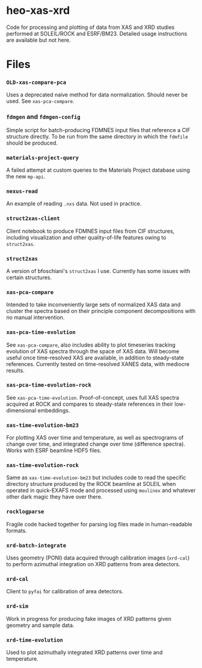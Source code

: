 # heo-xas-xrd
Code for processing and plotting of data from XAS and XRD studies performed at SOLEIL/ROCK and ESRF/BM23. Detailed usage instructions are available but not here.

# Files
### `OLD-xas-compare-pca`
Uses a deprecated naive method for data normalization. Should never be used. See `xas-pca-compare`.

### `fdmgen` and `fdmgen-config`
Simple script for batch-producing FDMNES input files that reference a CIF structure directly. To be run from the same directory in which the `fdmfile` should be produced.

### `materials-project-query`
A failed attempt at custom queries to the Materials Project database using the new `mp-api`.

### `nexus-read`
An example of reading `.nxs` data. Not used in practice.

### `struct2xas-client`
Client notebook to produce FDMNES input files from CIF structures, including visualization and other quality-of-life features owing to `struct2xas`.

### `struct2xas`
A version of bfoschiani's `struct2xas` I use. Currently has some issues with certain structures.

### `xas-pca-compare`
Intended to take inconveniently large sets of normalized XAS data and cluster the spectra based on their principle component decompositions with no manual intervention.

### `xas-pca-time-evolution`
See `xas-pca-compare`, also includes ability to plot timeseries tracking evolution of XAS spectra through the space of XAS data. Will become useful once time-resolved XAS are available, in addition to steady-state references. Currently tested on time-resolved XANES data, with mediocre results.

### `xas-pca-time-evolution-rock`
See `xas-pca-time-evolution`. Proof-of-concept, uses full XAS spectra acquired at ROCK and compares to steady-state references in their low-dimensional embeddings.

### `xas-time-evolution-bm23`
For plotting XAS over time and temperature, as well as spectrograms of change over time, and integrated change over time (difference spectra). Works with ESRF beamline HDF5 files.

### `xas-time-evolution-rock`
Same as `xas-time-evolution-bm23` but includes code to read the specific directory structure produced by the ROCK beamline at SOLEIL when operated in quick-EXAFS mode and processed using `moulinex` and whatever other dark magic they have over there.

### `rocklogparse`
Fragile code hacked together for parsing log files made in human-readable formats.

### `xrd-batch-integrate`
Uses geometry (PONI) data acquired through calibration images (`xrd-cal`) to perform azimuthal integration on XRD patterns from area detectors.

### `xrd-cal`
Client to `pyfai` for calibration of area detectors.

### `xrd-sim`
Work in progress for producing fake images of XRD patterns given geometry and sample data.

### `xrd-time-evolution`
Used to plot azimuthally integrated XRD patterns over time and temperature.
